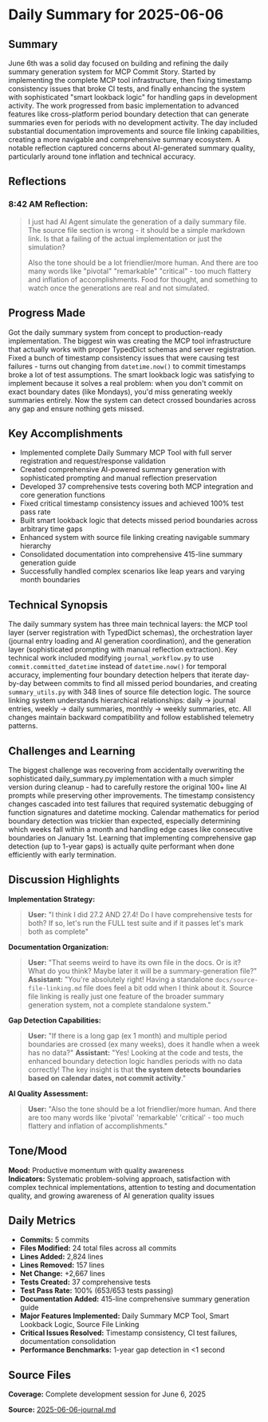 # Daily Summary for 2025-06-06

## Summary

June 6th was a solid day focused on building and refining the daily summary generation system for MCP Commit Story. Started by implementing the complete MCP tool infrastructure, then fixing timestamp consistency issues that broke CI tests, and finally enhancing the system with sophisticated "smart lookback logic" for handling gaps in development activity. The work progressed from basic implementation to advanced features like cross-platform period boundary detection that can generate summaries even for periods with no development activity. The day included substantial documentation improvements and source file linking capabilities, creating a more navigable and comprehensive summary ecosystem. A notable reflection captured concerns about AI-generated summary quality, particularly around tone inflation and technical accuracy.

## Reflections

### 8:42 AM Reflection:
> I just had AI Agent simulate the generation of a daily summary file. The source file section is wrong - it should be a simple markdown link. Is that a failing of the actual implementation or just the simulation?
>
> Also the tone should be a lot friendlier/more human. And there are too many words like "pivotal" "remarkable" "critical" - too much flattery and inflation of accomplishments. Food for thought, and something to watch once the generations are real and not simulated.

## Progress Made

Got the daily summary system from concept to production-ready implementation. The biggest win was creating the MCP tool infrastructure that actually works with proper TypedDict schemas and server registration. Fixed a bunch of timestamp consistency issues that were causing test failures - turns out changing from `datetime.now()` to commit timestamps broke a lot of test assumptions. The smart lookback logic was satisfying to implement because it solves a real problem: when you don't commit on exact boundary dates (like Mondays), you'd miss generating weekly summaries entirely. Now the system can detect crossed boundaries across any gap and ensure nothing gets missed.

## Key Accomplishments

- Implemented complete Daily Summary MCP Tool with full server registration and request/response validation
- Created comprehensive AI-powered summary generation with sophisticated prompting and manual reflection preservation
- Developed 37 comprehensive tests covering both MCP integration and core generation functions
- Fixed critical timestamp consistency issues and achieved 100% test pass rate
- Built smart lookback logic that detects missed period boundaries across arbitrary time gaps
- Enhanced system with source file linking creating navigable summary hierarchy
- Consolidated documentation into comprehensive 415-line summary generation guide
- Successfully handled complex scenarios like leap years and varying month boundaries

## Technical Synopsis

The daily summary system has three main technical layers: the MCP tool layer (server registration with TypedDict schemas), the orchestration layer (journal entry loading and AI generation coordination), and the generation layer (sophisticated prompting with manual reflection extraction). Key technical work included modifying `journal_workflow.py` to use `commit.committed_datetime` instead of `datetime.now()` for temporal accuracy, implementing four boundary detection helpers that iterate day-by-day between commits to find all missed period boundaries, and creating `summary_utils.py` with 348 lines of source file detection logic. The source linking system understands hierarchical relationships: daily → journal entries, weekly → daily summaries, monthly → weekly summaries, etc. All changes maintain backward compatibility and follow established telemetry patterns.

## Challenges and Learning

The biggest challenge was recovering from accidentally overwriting the sophisticated daily_summary.py implementation with a much simpler version during cleanup - had to carefully restore the original 100+ line AI prompts while preserving other improvements. The timestamp consistency changes cascaded into test failures that required systematic debugging of function signatures and datetime mocking. Calendar mathematics for period boundary detection was trickier than expected, especially determining which weeks fall within a month and handling edge cases like consecutive boundaries on January 1st. Learning that implementing comprehensive gap detection (up to 1-year gaps) is actually quite performant when done efficiently with early termination.

## Discussion Highlights

**Implementation Strategy:**
> **User:** "I think I did 27.2 AND 27.4! Do I have comprehensive tests for both? If so, let's run the FULL test suite and if it passes let's mark both as complete"

**Documentation Organization:**
> **User:** "That seems weird to have its own file in the docs. Or is it? What do you think? Maybe later it will be a summary-generation file?"
> **Assistant:** "You're absolutely right! Having a standalone `docs/source-file-linking.md` file does feel a bit odd when I think about it. Source file linking is really just one feature of the broader summary generation system, not a complete standalone system."

**Gap Detection Capabilities:**
> **User:** "If there is a long gap (ex 1 month) and multiple period boundaries are crossed (ex many weeks), does it handle when a week has no data?"
> **Assistant:** "Yes! Looking at the code and tests, the enhanced boundary detection logic handles periods with no data correctly! The key insight is that **the system detects boundaries based on calendar dates, not commit activity**."

**AI Quality Assessment:**
> **User:** "Also the tone should be a lot friendlier/more human. And there are too many words like 'pivotal' 'remarkable' 'critical' - too much flattery and inflation of accomplishments."

## Tone/Mood

**Mood:** Productive momentum with quality awareness  
**Indicators:** Systematic problem-solving approach, satisfaction with complex technical implementations, attention to testing and documentation quality, and growing awareness of AI generation quality issues

## Daily Metrics

- **Commits:** 5 commits
- **Files Modified:** 24 total files across all commits
- **Lines Added:** 2,824 lines  
- **Lines Removed:** 157 lines
- **Net Change:** +2,667 lines
- **Tests Created:** 37 comprehensive tests
- **Test Pass Rate:** 100% (653/653 tests passing)
- **Documentation Added:** 415-line comprehensive summary generation guide
- **Major Features Implemented:** Daily Summary MCP Tool, Smart Lookback Logic, Source File Linking
- **Critical Issues Resolved:** Timestamp consistency, CI test failures, documentation consolidation
- **Performance Benchmarks:** 1-year gap detection in <1 second

## Source Files

**Coverage:** Complete development session for June 6, 2025

**Source:** [2025-06-06-journal.md](sandbox-journal/daily/2025-06-06-journal.md) 